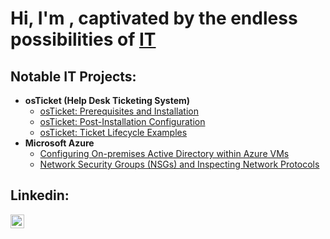 <h1>Hi, I'm , captivated by the endless possibilities of <a href="https://linkedin.com/in/">IT</a></h1>

<h2>Notable IT Projects:</h2>

- <b>osTicket (Help Desk Ticketing System)</b>
  - [osTicket: Prerequisites and Installation](https://github.com/chozeabc/osticket-prereqs)
  - [osTicket: Post-Installation Configuration](https://github.com/chozeabc/post-install-config)
  - [osTicket: Ticket Lifecycle Examples](https://github.com/chozeabc/ticket-lifecycle)
- <b>Microsoft Azure</b>
  - [Configuring On-premises Active Directory within Azure VMs](https://github.com/chozeabc/configure-ad)
  - [Network Security Groups (NSGs) and Inspecting Network Protocols](https://github.com/chozeabc/azure-network-protocols)

<h2>Linkedin:</h2>

[<img align="left" alt="YLO | LinkedIn" width="22px" src="https://cdn.jsdelivr.net/npm/simple-icons@v3/icons/linkedin.svg" />][linkedin]

[linkedin]: https://linkedin.com/in/
